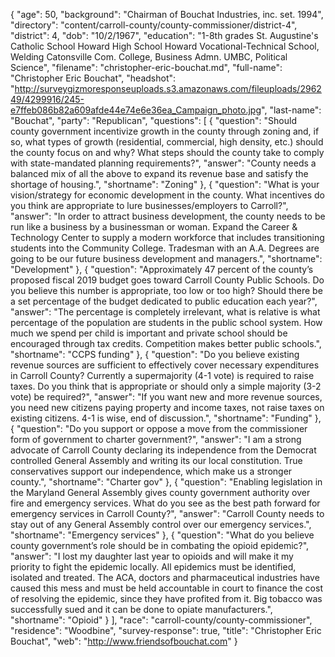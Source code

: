{
  "age": 50,
  "background": "Chairman of Bouchat Industries, inc. set. 1994",
  "directory": "content/carroll-county/county-commissioner/district-4",
  "district": 4,
  "dob": "10/2/1967",
  "education": "1-8th grades St. Augustine's Catholic School Howard High School Howard Vocational-Technical School, Welding Catonsville Com. College, Business Admn. UMBC, Political Science",
  "filename": "christopher-eric-bouchat.md",
  "full-name": "Christopher Eric Bouchat",
  "headshot": "http://surveygizmoresponseuploads.s3.amazonaws.com/fileuploads/296249/4299916/245-e7ffeb086b82a609afde44e74e6e36ea_Campaign_photo.jpg",
  "last-name": "Bouchat",
  "party": "Republican",
  "questions": [
    {
      "question": "Should county government incentivize growth in the county through zoning and, if so, what types of growth (residential, commercial, high density, etc.) should the county focus on and why? What steps should the county take to comply with state-mandated planning requirements?",
      "answer": "County needs a balanced mix of all the above to expand its revenue base and satisfy the shortage of housing.",
      "shortname": "Zoning"
    },
    {
      "question": "What is your vision/strategy for economic development in the county. What incentives do you think are appropriate to lure businesses/employers to Carroll?",
      "answer": "In order to attract business development, the county needs to be run like a business by a businessman or woman. Expand the Career & Technology Center to supply a modern workforce that includes transitioning students into the Community College.  Tradesman with an A.A. Degrees are going to be our future business development and managers.",
      "shortname": "Development"
    },
    {
      "question": "Approximately 47 percent of the county’s proposed fiscal 2019 budget goes toward Carroll County Public Schools. Do you believe this number is appropriate, too low or too high? Should there be a set percentage of the budget dedicated to public education each year?",
      "answer": "The percentage is completely irrelevant, what is relative is what percentage of the population are students in the public school system. How much we spend per child is important and private school should be encouraged through tax credits. Competition makes better public schools.",
      "shortname": "CCPS funding"
    },
    {
      "question": "Do you believe existing revenue sources are sufficient to effectively cover necessary expenditures in Carroll County? Currently a supermajority (4-1 vote) is required to raise taxes. Do you think that is appropriate or should only a simple majority (3-2 vote) be required?",
      "answer": "If you want new and more revenue sources, you need new citizens paying property and income taxes, not raise taxes on existing citizens.  4-1 is wise, end of discussion.",
      "shortname": "Funding"
    },
    {
      "question": "Do you support or oppose a move from the commissioner form of government to charter government?",
      "answer": "I am a strong advocate of Carroll County declaring its independence from the Democrat controlled General Assembly and writing its our local constitution.  True conservatives support our independence, which make us a stronger county.",
      "shortname": "Charter gov"
    },
    {
      "question": "Enabling legislation in the Maryland General Assembly gives county government authority over fire and emergency services. What do you see as the best path forward for emergency services in Carroll County?",
      "answer": "Carroll County needs to stay out of any General Assembly control over our emergency services.",
      "shortname": "Emergency services"
    },
    {
      "question": "What do you believe county government’s role should be in combating the opioid epidemic?",
      "answer": "I lost my daughter last year to opioids and will make it my priority to fight the epidemic locally. All epidemics must be identified, isolated and treated.  The ACA, doctors and pharmaceutical industries have caused this mess and must be held accountable in court to finance the cost of resolving the epidemic, since they have profited from it. Big tobacco was successfully sued and it can be done to opiate manufacturers.",
      "shortname": "Opioid"
    }
  ],
  "race": "carroll-county/county-commissioner",
  "residence": "Woodbine",
  "survey-response": true,
  "title": "Christopher Eric Bouchat",
  "web": "http://www.friendsofbouchat.com"
}
